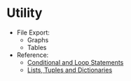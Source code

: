 # Utility
* File Export:
  - Graphs
  - Tables
* Reference:
  - [Conditional and Loop Statements](https://github.com/danielrferreira/pySTETV/tree/add_lists_helper/Utility/Reference/Conditional%20and%20Loops)
  - [Lists, Tuples and Dictionaries](https://github.com/danielrferreira/pySTETV/tree/add_lists_helper/Utility/Reference/Lists%20Tuples%20and%20Dictionaries)
